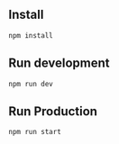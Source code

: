## Install
```
npm install
```
## Run development
```
npm run dev
```
## Run Production
```
npm run start
```
